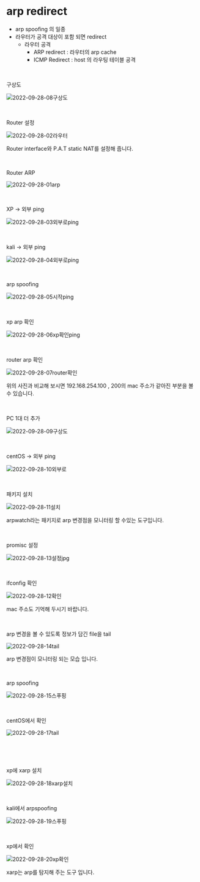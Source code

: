 # arp redirect

- arp spoofing 의 일종
- 라우터가 공격 대상이 포함 되면 redirect
  - 라우터 공격
    - ARP redirect : 라우터의 arp cache
    - ICMP Redirect :  host 의 라우팅 테이블 공격

<br>

구상도

![2022-09-28-08구상도](../images/2022-09-28-arpredirect/2022-09-28-08구상도.jpg)

<br>

Router 설정

![2022-09-28-02라우터](../images/2022-09-28-arpredirect/2022-09-28-02라우터.jpg)

Router interface와 P.A.T static NAT를 설정해 줍니다.

<br>

 Router ARP

![2022-09-28-01arp](../images/2022-09-28-arpredirect/2022-09-28-01arp.jpg)

<br>

XP -> 외부 ping

![2022-09-28-03외부로ping](../images/2022-09-28-arpredirect/2022-09-28-03외부로ping.jpg)

<br>

kali -> 외부 ping

![2022-09-28-04외부로ping](../images/2022-09-28-arpredirect/2022-09-28-04외부로ping.jpg)

<br>

arp spoofing

![2022-09-28-05시작ping](../images/2022-09-28-arpredirect/2022-09-28-05시작ping.jpg)

<br>

xp arp 확인

![2022-09-28-06xp확인ping](../images/2022-09-28-arpredirect/2022-09-28-06xp확인ping.jpg)

<br>

router arp 확인

![2022-09-28-07router확인](../images/2022-09-28-arpredirect/2022-09-28-07router확인.jpg)

위의 사진과 비교해 보시면 192.168.254.100 , 200의 mac 주소가 같아진 부분을 볼 수 있습니다.

<br>

PC 1대 더 추가

![2022-09-28-09구상도](../images/2022-09-28-arpredirect/2022-09-28-09구상도.jpg)

<br>

centOS -> 외부 ping

![2022-09-28-10외부로](../images/2022-09-28-arpredirect/2022-09-28-10외부로.jpg)

<br>

패키지 설치

![2022-09-28-11설치](../images/2022-09-28-arpredirect/2022-09-28-11설치.jpg)

arpwatch라는 패키지로 arp 변경점을 모니터링 할 수있는 도구입니다.

<br>

promisc 설정

![2022-09-28-13설정jpg](../images/2022-09-28-arpredirect/2022-09-28-13설정jpg.jpg)

<br>

ifconfig 확인

![2022-09-28-12확인](../images/2022-09-28-arpredirect/2022-09-28-12확인.jpg)

mac 주소도 기억해 두시기 바랍니다.

<br>

arp 변경을 볼 수 있도록 정보가 담긴 file을 tail

![2022-09-28-14tail](../images/2022-09-28-arpredirect/2022-09-28-14tail.jpg)

arp 변경점이 모니터링 되는 모습 입니다.

<br>

arp spoofing

![2022-09-28-15스푸핑](../images/2022-09-28-arpredirect/2022-09-28-15스푸핑.jpg)

<br>

centOS에서 확인

![2022-09-28-17tail](../images/2022-09-28-arpredirect/2022-09-28-17tail.jpg)

<br>

<br>

<br>

xp에 xarp 설치

![2022-09-28-18xarp설치](../images/2022-09-28-arpredirect/2022-09-28-18xarp설치.jpg)

<br>

kali에서 arpspoofing

![2022-09-28-19스푸핑](../images/2022-09-28-arpredirect/2022-09-28-19스푸핑.jpg)

<br>

xp에서 확인

![2022-09-28-20xp확인](../images/2022-09-28-arpredirect/2022-09-28-20xp확인.jpg)

xarp는 arp를 탐지해 주는 도구 입니다.


